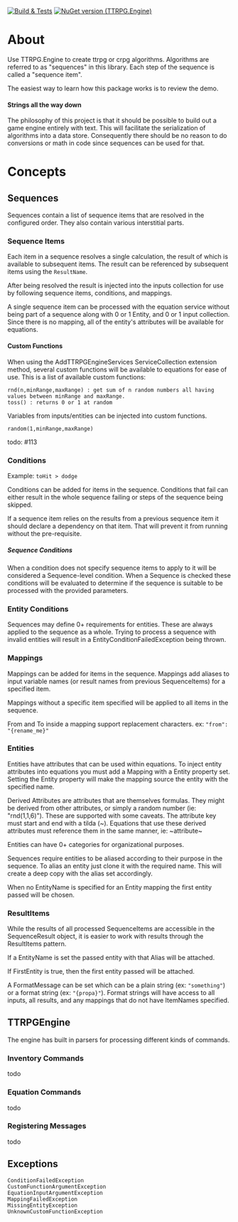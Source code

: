 [![Build & Tests](https://github.com/timjen3/ttrpg-engine/actions/workflows/dotnet.yml/badge.svg)](https://github.com/timjen3/ttrpg-engine/actions/workflows/dotnet.yml)
[![NuGet version (TTRPG.Engine)](https://img.shields.io/nuget/v/TTRPG.Engine.svg?style=flat)](https://www.nuget.org/packages/TTRPG.Engine/)
 
 # About

Use TTRPG.Engine to create ttrpg or crpg algorithms. Algorithms are referred to as "sequences" in this library. Each step of the sequence is called a "sequence item".

The easiest way to learn how this package works is to review the demo.

#### Strings all the way down

The philosophy of this project is that it should be possible to build out a game engine entirely with text. This will facilitate the serialization of algorithms into a data store. Consequently there should be no reason to do conversions or math in code since sequences can be used for that.

# Concepts

## Sequences

Sequences contain a list of sequence items that are resolved in the configured order. They also contain various interstitial parts.

### Sequence Items

Each item in a sequence resolves a single calculation, the result of which is available to subsequent items. The result can be referenced by subsequent items using the `ResultName`.

After being resolved the result is injected into the inputs collection for use by following sequence items, conditions, and mappings.

A single sequence item can be processed with the equation service without being part of a sequence along with 0 or 1 Entity, and 0 or 1 input collection. Since there is no mapping, all of the entity's attributes will be available for equations.

#### Custom Functions

When using the AddTTRPGEngineServices ServiceCollection extension method, several custom functions will be available to equations for ease of use. This is a list of available custom functions:

    rnd(n,minRange,maxRange) : get sum of n random numbers all having values between minRange and maxRange.
    toss() : returns 0 or 1 at random

Variables from inputs/entities can be injected into custom functions.

    random(1,minRange,maxRange)

todo: #113

### Conditions 

Example: `toHit > dodge`

Conditions can be added for items in the sequence. Conditions that fail can either result in the whole sequence failing or steps of the sequence being skipped.

If a sequence item relies on the results from a previous sequence item it should declare a dependency on that item. That will prevent it from running without the pre-requisite.

##### Sequence Conditions

When a condition does not specify sequence items to apply to it will be considered a Sequence-level condition. When a Sequence is checked these conditions will be evaluated to determine if the sequence is suitable to be processed with the provided parameters.

### Entity Conditions

Sequences may define 0+ requirements for entities. These are always applied to the sequence as a whole. Trying to process a sequence with invalid entities will result in a EntityConditionFailedException being thrown.

### Mappings

Mappings can be added for items in the sequence. Mappings add aliases to input variable names (or result names from previous SequenceItems) for a specified item.

Mappings without a specific item specified will be applied to all items in the sequence.

From and To inside a mapping support replacement characters. ex: `"from": "{rename_me}"`

### Entities

Entities have attributes that can be used within equations. To inject entity attributes into equations you must add a Mapping with a Entity property set. Setting the Entity property will make the mapping source the entity with the specified name.

Derived Attributes are attributes that are themselves formulas. They might be derived from other attributes, or simply a random number (ie: "rnd(1,1,6)"). These are supported with some caveats. The attribute key must start and end with a tilda (~). Equations that use these derived attributes must reference them in the same manner, ie: ~attribute~

Entities can have 0+ categories for organizational purposes.

Sequences require entities to be aliased according to their purpose in the sequence. To alias an entity just clone it with the required name. This will create a deep copy with the alias set accordingly.

When no EntityName is specified for an Entity mapping the first entity passed will be chosen.

### ResultItems

While the results of all processed SequenceItems are accessible in the SequenceResult object, it is easier to work with results through the ResultItems pattern.

If a EntityName is set the passed entity with that Alias will be attached.

If FirstEntity is true, then the first entity passed will be attached.

A FormatMessage can be set which can be a plain string (ex: `"something"`) or a format string (ex: `"{propa}"`). Format strings will have access to all inputs, all results, and any mappings that do not have ItemNames specified.

## TTRPGEngine

The engine has built in parsers for processing different kinds of commands.

### Inventory Commands

todo

### Equation Commands

todo

### Registering Messages

todo

## Exceptions

    ConditionFailedException
    CustomFunctionArgumentException
    EquationInputArgumentException
    MappingFailedException
    MissingEntityException
    UnknownCustomFunctionException
